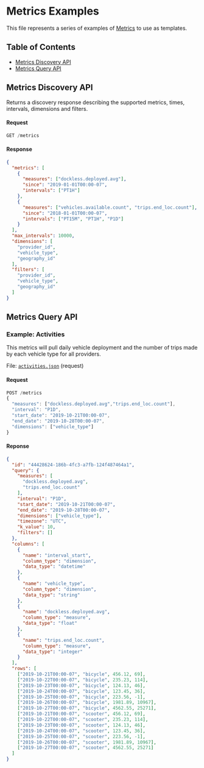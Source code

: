 # Metrics Examples

This file represents a series of examples of [Metrics](metrics) to use as templates. 

## Table of Contents
- [Metrics Discovery API](metrics-discovery-api)
- [Metrics Query API](metrics-query-api)

## Metrics Discovery API
Returns a discovery response describing the supported metrics, times, intervals, dimensions and filters.

#### Request
```js
GET /metrics
```
#### Response
```json
{
  "metrics": [
    {
      "measures": ["dockless.deployed.avg"],
      "since": "2019-01-01T00:00-07",
      "intervals": ["PT1H"]
    },
    {
      "measures": ["vehicles.available.count", "trips.end_loc.count"],
      "since": "2018-01-01T00:00-07",
      "intervals": ["PT15M", "PT1H", "P1D"]
    }
  ],
  "max_intervals": 10000,
  "dimensions": [
    "provider_id",
    "vehicle_type",
    "geography_id"
  ],
  "filters": [
    "provider_id",
    "vehicle_type",
    "geography_id"
  ]
}
```

## Metrics Query API

### Example: Activities
This metrics will pull daily vehicle deployment and the number of trips made by each vehicle type for all providers. 

File: [`activities.json`](activities.json) (request)

#### Request
```js
POST /metrics
{
  "measures": ["dockless.deployed.avg","trips.end_loc.count"],
  "interval": "P1D",
  "start_date": "2019-10-21T00:00-07",
  "end_date": "2019-10-28T00:00-07",
  "dimensions": ["vehicle_type"]
}
```
#### Reponse
```json
{
  "id": "44428624-186b-4fc3-a7fb-124f487464a1",
  "query": {
    "measures": [
      "dockless.deployed.avg",
      "trips.end_loc.count"
    ],
    "interval": "P1D",
    "start_date": "2019-10-21T00:00-07",
    "end_date": "2019-10-28T00:00-07",
    "dimensions": ["vehicle_type"],
    "timezone": "UTC",
    "k_value": 10,
    "filters": []
  },
  "columns": [
    {
      "name": "interval_start",
      "column_type": "dimension",
      "data_type": "datetime"
    },
    {
      "name": "vehicle_type",
      "column_type": "dimension",
      "data_type": "string"
    },
    {
      "name": "dockless.deployed.avg",
      "column_type": "measure",
      "data_type": "float"
    },
    {
      "name": "trips.end_loc.count",
      "column_type": "measure",
      "data_type": "integer"
    }
  ],
  "rows": [
    ["2019-10-21T00:00-07", "bicycle", 456.12, 69],
    ["2019-10-22T00:00-07", "bicycle", 235.23, 114],
    ["2019-10-23T00:00-07", "bicycle", 124.13, 46],
    ["2019-10-24T00:00-07", "bicycle", 123.45, 36],
    ["2019-10-25T00:00-07", "bicycle", 223.56, -1],
    ["2019-10-26T00:00-07", "bicycle", 1981.89, 10967],
    ["2019-10-27T00:00-07", "bicycle", 4562.55, 25271],
    ["2019-10-21T00:00-07", "scooter", 456.12, 69],
    ["2019-10-22T00:00-07", "scooter", 235.23, 114],
    ["2019-10-23T00:00-07", "scooter", 124.13, 46],
    ["2019-10-24T00:00-07", "scooter", 123.45, 36],
    ["2019-10-25T00:00-07", "scooter", 223.56, -1],
    ["2019-10-26T00:00-07", "scooter", 1981.89, 10967],
    ["2019-10-27T00:00-07", "scooter", 4562.55, 25271]
  ]
}
```
